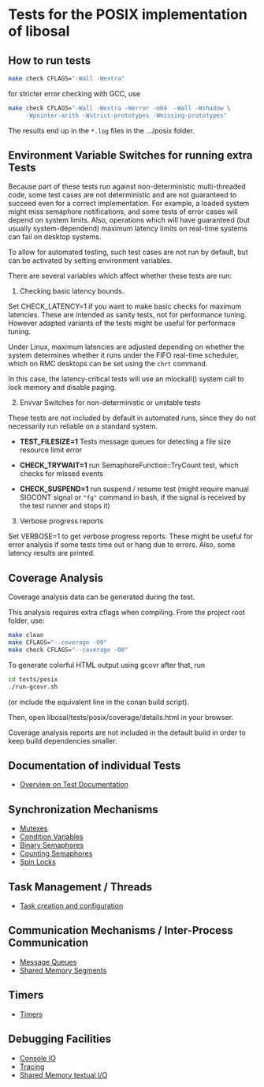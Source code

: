 # Tests for the POSIX implementation of libosal

## How to run tests

````bash
make check CFLAGS="-Wall -Wextra"
````

for stricter error checking with GCC, use

````bash
make check CFLAGS="-Wall -Wextra -Werror -m64  -Wall -Wshadow \
     -Wpointer-arith -Wstrict-prototypes -Wmissing-prototypes" 
````

The results end up in the `*.log` files in the .../posix folder.

## Environment Variable Switches for running extra Tests

Because part of these tests run against non-deterministic
multi-threaded code, some test cases are not deterministic and are not
guaranteed to succeed even for a correct implementation. For example,
a loaded system might miss semaphore notifications, and some tests of
error cases will depend on system limits. Also, operations which will
have guaranteed (but usually system-dependend) maximum latency limits
on real-time systems can fail on desktop systems.

To allow for automated testing, such test cases are not run by
default, but can be activated by setting environment variables.

There are several variables which affect whether these tests are run:

1. Checking basic latency bounds.

Set CHECK_LATENCY=1 if you want to make basic checks for maximum
latencies. These are intended as sanity tests, not for performance
tuning. However adapted variants of the tests might
be useful for performace tuning.

Under Linux, maximum latencies are adjusted depending on whether the
system determines whether it runs under the FIFO real-time scheduler,
which on RMC desktops can be set using the `chrt` command.

In this case, the latency-critical tests will use an mlockall() system
call to lock memory and disable paging. 

2. Envvar Switches for non-deterministic or unstable tests

These tests are not included by default in automated runs,
since they do not necessarily run reliable on a standard system.

* **TEST_FILESIZE=1** Tests message queues for detecting a file size resource limit error

* **CHECK_TRYWAIT=1** run SemaphoreFunction::TryCount test, which checks for missed events

* **CHECK_SUSPEND=1** run suspend / resume test (might require manual SIGCONT 
  signal or `"fg"` command in bash, if the signal is received by 
  the test runner and stops it)

3. Verbose progress reports

Set VERBOSE=1 to get verbose progress reports. These might be
useful for error analysis if some tests time out or hang due 
to errors. Also, some latency results are printed.


## Coverage Analysis

Coverage analysis data can be generated during the test.

This analysis requires extra cflags when compiling.
From the project root folder, use:

````bash
make clean
make CFLAGS="--coverage -O0"
make check CFLAGS="--coverage -O0"
````

To generate colorful HTML output using gcovr after that, run

````bash
cd tests/posix
./run-gcovr.sh
````

(or include the equivalent line in the conan 
build script).

Then, open libosal/tests/posix/coverage/details.html
in your browser.

Coverage analysis reports are not included in the default
build in order to keep build dependencies smaller.

## Documentation of individual Tests

* [Overview on Test Documentation](doc/Overview.rst)

Synchronization Mechanisms
--------------------------

* [Mutexes](doc/Mutex.rst)
* [Condition Variables](doc/Condition_Variables.rst)
* [Binary Semaphores](doc/Binary_Semaphore.rst)
* [Counting Semaphores](doc/Counting_Semaphore.rst)
* [Spin Locks](doc/Spinlock.rst)

  
Task Management / Threads
-------------------------

* [Task creation and configuration](doc/Tasks.rst)


Communication Mechanisms / Inter-Process Communication
------------------------------------------------------

* [Message Queues](doc/MessageQueue.rst)
* [Shared Memory Segments](doc/SharedMemory.rst)


Timers
------

* [Timers](doc/Timer.rst)


Debugging Facilities
--------------------

* [Console IO](doc/IO.rst)
* [Tracing](doc/Trace.rst)
* [Shared Memory textual I/O](doc/SHM_IO.rst)


